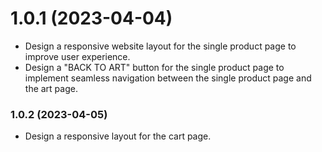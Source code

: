 # 1.0.1 (2023-04-04)

- Design a responsive website layout for the single product page to improve user experience.
- Design a "BACK TO ART" button for the single product page to implement seamless navigation between the single product page and the art page.

### 1.0.2 (2023-04-05)

- Design a responsive layout for the cart page.

